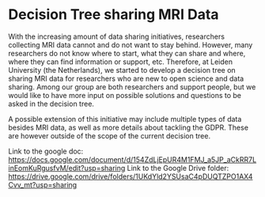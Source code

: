 # Decision Tree sharing MRI Data
With the increasing amount of data sharing initiatives, researchers collecting MRI data cannot and do not want to stay behind. However, many researchers do not know where to start, what they can share and where, where they can find information or support, etc. Therefore, at Leiden University (the Netherlands), we started to develop a decision tree on sharing MRI data for researchers who are new to open science and data sharing. Among our group are both researchers and support people, but we would like to have more input on possible solutions and questions to be asked in the decision tree.

A possible extension of this initiative may include multiple types of data besides MRI data, as well as more details about tackling the GDPR. These are however outside of the scope of the current decision tree.

Link to the google doc: https://docs.google.com/document/d/154ZdLjEpUR4M1FMJ_a5JP_aCkRR7LinEomKuRgusfvM/edit?usp=sharing
Link to the Google Drive folder: https://drive.google.com/drive/folders/1UKdYld2YSUsaC4pDUQTZPO1AX4Cvv_mt?usp=sharing
